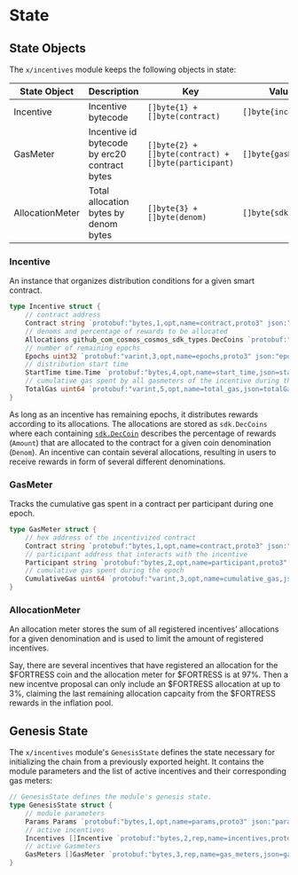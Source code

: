 <!--
order: 2
-->

# State

## State Objects

The `x/incentives` module keeps the following objects in state:

| State Object    | Description                                   | Key                                                    | Value               | Store |
| --------------- | --------------------------------------------- | ------------------------------------------------------ | ------------------- | ----- |
| Incentive       | Incentive bytecode                            | `[]byte{1} + []byte(contract)`                         | `[]byte{incentive}` | KV    |
| GasMeter        | Incentive id bytecode by erc20 contract bytes | `[]byte{2} + []byte(contract) + []byte(participant)` | `[]byte{gasMeter}`  | KV    |
| AllocationMeter | Total allocation bytes by denom bytes         | `[]byte{3} + []byte(denom)`                            | `[]byte{sdk.Dec}`   | KV    |

### Incentive

An instance that organizes distribution conditions for a given smart contract.

```go
type Incentive struct {
	// contract address
	Contract string `protobuf:"bytes,1,opt,name=contract,proto3" json:"contract,omitempty"`
	// denoms and percentage of rewards to be allocated
	Allocations github_com_cosmos_cosmos_sdk_types.DecCoins `protobuf:"bytes,2,rep,name=allocations,proto3,castrepeated=github.com/cosmos/cosmos-sdk/types.DecCoins" json:"allocations"`
	// number of remaining epochs
	Epochs uint32 `protobuf:"varint,3,opt,name=epochs,proto3" json:"epochs,omitempty"`
	// distribution start time
	StartTime time.Time `protobuf:"bytes,4,opt,name=start_time,json=startTime,proto3,stdtime" json:"start_time"`
	// cumulative gas spent by all gasmeters of the incentive during the epoch
	TotalGas uint64 `protobuf:"varint,5,opt,name=total_gas,json=totalGas,proto3" json:"total_gas,omitempty"`
}
```

As long as an incentive has remaining epochs, it distributes rewards according to its allocations. The allocations are stored as `sdk.DecCoins` where each containing [`sdk.DecCoin`](https://github.com/cosmos/cosmos-sdk/blob/master/types/dec_coin.go) describes the percentage of rewards (`Amount`) that are allocated to the contract for a given coin denomination (`Denom`). An incentive can contain several allocations, resulting in users to receive rewards in form of several different denominations.

### GasMeter

Tracks the cumulative gas spent in a contract per participant during one epoch.

```go
type GasMeter struct {
	// hex address of the incentivized contract
	Contract string `protobuf:"bytes,1,opt,name=contract,proto3" json:"contract,omitempty"`
	// participant address that interacts with the incentive
	Participant string `protobuf:"bytes,2,opt,name=participant,proto3" json:"participant,omitempty"`
	// cumulative gas spent during the epoch
	CumulativeGas uint64 `protobuf:"varint,3,opt,name=cumulative_gas,json=cumulativeGas,proto3" json:"cumulative_gas,omitempty"`
}
```

### AllocationMeter

An allocation meter stores the sum of all registered incentives’ allocations for a given denomination and is used to limit the amount of registered incentives.

Say, there are several incentives that have registered an allocation for the $FORTRESS coin and the allocation meter for $FORTRESS is at 97%. Then a new incentve proposal can only include an $FORTRESS allocation at up to 3%, claiming the last remaining allocation capcaity from the $FORTRESS rewards in the inflation pool.

## Genesis State

The `x/incentives` module's `GenesisState` defines the state necessary for initializing the chain from a previously exported height. It contains the module parameters and the list of active incentives and their corresponding gas meters:

```go
// GenesisState defines the module's genesis state.
type GenesisState struct {
	// module parameters
	Params Params `protobuf:"bytes,1,opt,name=params,proto3" json:"params"`
	// active incentives
	Incentives []Incentive `protobuf:"bytes,2,rep,name=incentives,proto3" json:"incentives"`
	// active Gasmeters
	GasMeters []GasMeter `protobuf:"bytes,3,rep,name=gas_meters,json=gasMeters,proto3" json:"gas_meters"`
}
```
